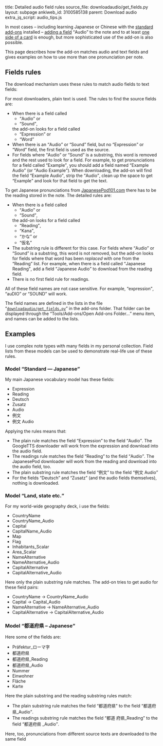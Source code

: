 title: Detailed audio field rules
source_file: downloadaudio/get_fields.py
layout: subpage
ankiweb_id: 3100585138
parent: Download audio
extra_jq_script: audio_tips.js

In most cases – including learning Japanese or Chinese with the
[standard](https://ankiweb.net/shared/info/3918629684)
[add-ons](https://ankiweb.net/shared/info/3448800906) installed –
[adding a field](Add%20audio%20field.html) <q>Audio</q> to the note and to at
least [one side of a card](Add%20audio%20to%20cards.html) is enough, but more
sophisticated use of the add-on is also possible.

This page describes how the add-on matches audio and text fields and
gives examples on how to use more than one pronunciation per note.

## Fields rules

The download mechanism uses these rules to match audio fields to text
fields:

For most downloaders, plain text is used. The rules to find the source
fields are:

* When there is a field called
  <ul>
    <li><q>Audio</q> or</li>
    <li><q>Sound</q>,</li>
  </ul>
  the add-on looks for a field called
  <ul>
    <li><q>Expression</q> or</li>
    <li><q>Word</q></li>
  </ul>
* When there is an <q>Audio</q> or <q>Sound</q> field, but no
  <q>Expression</q> or <q>Word</q> field, the first field is used as
  the source.
* For fields where <q>Audio</q> or <q>Sound</q> is a substring, this
  word is removed and the rest used to look for a field. For example,
  to get pronunciations for a field called <q>Example</q>, you should
  add a field named <q>Example Audio</q> (or <q>Audio
  Example</q>). When downloading, the add-on will find the field
  <q>Example Audio</q>, strip the <q>Audio</q>, clean up the space to
  get <q>Example</q> and look for that field to get the text.

To get Japanese pronunciations from
[JapanesePod101.com](http://japanesepod101.com) there has to be the
reading stored in the note. The detailed rules are:

* When there is a field called
  <ul>
    <li><q>Audio</q> or</li>
    <li><q>Sound</q>,</li>
  </ul>
  the add-on looks for a field called
  <ul>
    <li><q>Reading</q>,</li>
    <li><q>Kana</q>,</li>
    <li><q lang="ja">かな</q> or</li>
    <li><q lang="ja">仮名</q></li>
  </ul>
* The substring rule is different for this case. For fields where
  <q>Audio</q> or <q>Sound</q> is a substring, this word is not
  removed, but the add-on looks for fields where that word has been
  *replaced* with one from the <q>Reading</q> list. For example, when
  there is a field called <q>Japanese Reading</q>, add a field
  <q>Japanese Audio</q> to download from the reading field.
* There is no first field rule for readings.

All of these field names are not case sensitive. For example, <q>expression</q>,
<q>auDIO</q> or <Q>SOUND</Q> will work.

The field names are defined in the lists in the file
<q>[`downloadaudio/get_fields.py`](https://github.com/ospalh/anki-addons/blob/master/downloadaudio/get_fields.py)</q>
in the add-ons folder. That folder can be displayed through the
<q>Tools/Add-ons/Open Add-ons Folder...</q> menu item, and names can be
added to the lists.

## Examples

I use complex note types with many fields in my personal
collection. Field lists from these models can be used to demonstrate
real-life use of these rules.

### Model <q>Standard — Japanese</q>

My main Japanese vocabulary model has <span class="qtbase
morefields">these fields</span>:

* Expression
* Reading
* Deutsch
* Zusatz
* Audio
* <span lang="ja">例文</span>
* <span lang="ja">例文</span> Audio

Applying the rules means that:

* The plain rule matches the field  <q>Expression</q> to the field
  <q>Audio</q>. The GoogleTTS downloader will work from the expression and
  download into the audio field.
* The readings rule matches the field <q>Reading</q> to the field
  <q>Audio</q>. The JapanesePod downloader will work from the reading
  and download into the audio field, too.
* The plain substring rule matches the field <q lang="ja">例文</q> to
  the field <q><span lang="ja">例文</span> Audio</q>
* For the fields <q lang="de">Deutsch</q> and <q lang="de">Zusatz</q>
  (and the audio fields themselves), nothing is downloaded.

### Model <q lang="de">Land, state etc.</q>

For my world-wide geography deck, i use  <span class="qtbase
morefields">the fields</span>:

* CountryName
* CountryName_Audio
* Capital
* CapitalName_Audio
* Map
* Flag
* Inhabitants_Scalar
* Area_Scalar
* NameAlternative
* NameAlternative_Audio
* CapitalAlternative
* CapitalAlternative_Audio

Here only the plain substring rule matches. The add-on tries to get
audio for these field pairs:

* CountryName → CountryName_Audio
* Capital → Capital_Audio
* NameAlternative → NameAlternative_Audio
* CapitalAlternative → CapitalAlternative_Audio


### Model <q lang="en"><span lang="ja">都道府県</span> – Japanese</q>

Here some of the  fields are:

* Präfektur_<span lang="ja">ローマ字</span>
* <span lang="ja">都道府県</span>
* <span lang="ja">都道府県</span>_Reading
* <span lang="ja">都道府県</span>_Audio
* Nummer
* Einwohner
* Fläche
* Karte

Here the plain substring and the reading substring rules match:

* The plain substring rule matches the field <q lang="ja">都道府県</q>
  to the field <q><span lang="ja">都道府県</span>_Audio</q>.
* The readings substring rule matches the field <q><span lang="ja">都道
  府県</span>_Reading</q> to the field <q><span lang="ja">都道府県
  </span>_Audio</q>.

Here, too, pronunciations from different source texts are downloaded
to the same field
